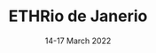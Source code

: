 ---
#######################
## To keep any param unused, just leave its value as empty. Nothing after the : for the param
#######################
########################
# Required params for each section
name: main # id of the section used for id'ing the section in classes
is_active: "yes"
title: "ETHRio de Janerio"
subtitle: "14-17 March 2022"
text: "A convergence of creators, builders and thinkers in the most beautiful city in the world."
bg_color: # please use hex values
bg_image: "/assets/images/back_sec_one.png" # please save images in assets folder. Prepend with a / eg. /assets/images..
has_col_two_image: "yes"
col_two_image: "/assets/images/logo.png"
###########################
# Optional params
button_text: "Get in touch" # Call-to-action button
button_link: "#volunteer"
css_classes_button_container: "mt-5"
#################################
# Container and grid classes
css_classes_container: "container py-5"
css_classes_row: "row my-5 gy-5 justify-content-around"
# Classes for grid columns
css_classes_col_one: "col-sm-12 col-md-8" 
css_classes_col_two: "col-sm-12 col-md-4 text-center"
#################################
# CSS classes for the params above
css_classes_title: "display-1 fw-bold text-primary"
css_classes_subtitle: "display-5 mt-2 fw-normal text-primary"
css_classes_text: "lead mt-5 text-dark"
css_classes_button: "btn btn-lg btn-success"
css_classes_grid_row: ""
css_classes_grid_columns: ""
#################################
# Inline CSS classes for params above
css_inline_title: 
css_inline_subtitle:
css_inline_text:
css_inline_button: "color: #ffffff;"
---